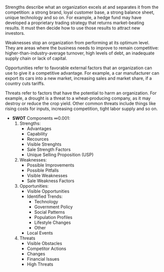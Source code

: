 
Strengths describe what an organization excels at and separates it from the competition: a strong brand, loyal customer base, a strong balance sheet, unique technology and so on. For example, a hedge fund may have developed a proprietary trading strategy that returns market-beating results. It must then decide how to use those results to attract new investors.

Weaknesses stop an organization from performing at its optimum level. They are areas where the business needs to improve to remain competitive: higher-than-industry-average turnover, high levels of debt, an inadequate supply chain or lack of capital.

Opportunities refer to favorable external factors that an organization can use to give it a competitive advantage. For example, a car manufacturer can export its cars into a new market, increasing sales and market share, if a country cuts tariffs.

Threats refer to factors that have the potential to harm an organization. For example, a drought is a threat to a wheat-producing company, as it may destroy or reduce the crop yield. Other common threats include things like rising costs for inputs, increasing competition, tight labor supply and so on.


*  **SWOT** Components ∞0.001:
	1.  Strengths:
		*  Advantages
		*  Capability
		*  Recources
		*  Visible Strenghts
		*  Sale Strength Factors
		*  Unique Selling Proposition (USP)
	1.  Weaknesses:
		*  Possible Improvements
		*  Possible Pitfalls
		*  Visible Weaknesses
		*  Sale Weakness Factors
	1.  Opportunities:
		*  Visible Opportunities
		*  Identified Trends:
			*  Technology
			*  Government Policy
			*  Social Patterns
			*  Population Profiles
			*  Lifestyle Changes
			*  Other
		*  Local Events
	1.  Threats
		*  Visible Obstacles
		*  Competitor Actions
		*  Changes
		*  Financial Issues
		*  High Threats
